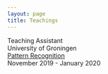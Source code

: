 ```yaml
---
layout: page
title: Teachings
---
```


Teaching Assistant <br />
University of Groningen <br />
<a href="https://www.rug.nl/ocasys/rug/vak/show?code=WMCS011-05"><u>Pattern Recognition</u></a><br>
November 2019 - January 2020 <br />

